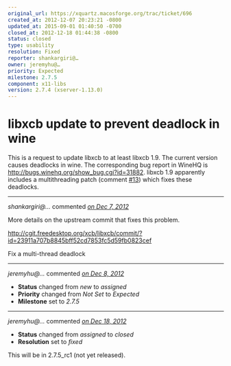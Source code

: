 ```yaml
---
original_url: https://xquartz.macosforge.org/trac/ticket/696
created_at: 2012-12-07 20:23:21 -0800
updated_at: 2015-09-01 01:40:50 -0700
closed_at: 2012-12-18 01:44:38 -0800
status: closed
type: usability
resolution: Fixed
reporter: shankargiri@…
owner: jeremyhu@…
priority: Expected
milestone: 2.7.5
component: x11-libs
version: 2.7.4 (xserver-1.13.0)
---
```


libxcb update to prevent deadlock in wine
=========================================


This is a request to update libxcb to at least libxcb 1.9. The current version causes deadlocks in wine. The corresponding bug report in WineHQ is <http://bugs.winehq.org/show_bug.cgi?id=31882>. libxcb 1.9 apparently includes a multithreading patch (comment [\#⁠13](https://xquartz.macosforge.org/trac/ticket/13)) which fixes these deadlocks.



---

*shankargiri@…* commented *[on Dec 7, 2012](https://xquartz.macosforge.org/trac/ticket/696#comment:1 "December 7, 2012 at 8:36 PM PST")*

More details on the upstream commit that fixes this problem.

<http://cgit.freedesktop.org/xcb/libxcb/commit/?id=23911a707b8845bff52cd7853fc5d59fb0823cef>

Fix a multi-thread deadlock



---

*jeremyhu@…* commented *[on Dec 8, 2012](https://xquartz.macosforge.org/trac/ticket/696#comment:2 "December 8, 2012 at 12:08 AM PST")*

-   **Status** changed from *new* to *assigned*
-   **Priority** changed from *Not Set* to *Expected*
-   **Milestone** set to *2.7.5*



---

*jeremyhu@…* commented *[on Dec 18, 2012](https://xquartz.macosforge.org/trac/ticket/696#comment:3 "December 18, 2012 at 1:44 AM PST")*

-   **Status** changed from *assigned* to *closed*
-   **Resolution** set to *fixed*

This will be in 2.7.5\_rc1 (not yet released).



